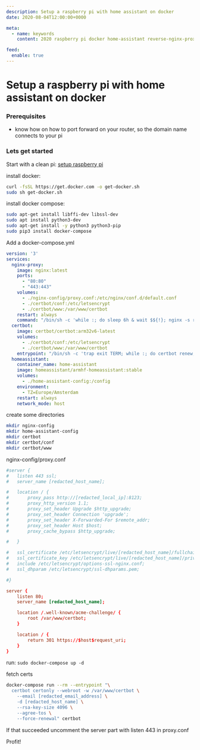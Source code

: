 ```yaml
---
description: Setup a raspberry pi with home assistant on docker
date: 2020-08-04T12:00:00+0000

meta:
  - name: keywords
    content: 2020 raspberry pi docker home-assistant reverse-nginx-proxy

feed:
  enable: true
---
```


# Setup a raspberry pi with home assistant on docker

### Prerequisites
- know how on how to port forward on your router, so the domain name connects to your pi

### Lets get started
Start with a clean pi: [setup raspberry pi](./04-13-raspberry-pi-setup.md)

install docker:
```bash
curl -fsSL https://get.docker.com -o get-docker.sh
sudo sh get-docker.sh
```

install docker compose:
```bash
sudo apt-get install libffi-dev libssl-dev
sudo apt install python3-dev
sudo apt-get install -y python3 python3-pip
sudo pip3 install docker-compose
```

Add a docker-compose.yml
```yml
version: '3'
services:
  nginx-proxy:
    image: nginx:latest
    ports:
      - "80:80"
      - "443:443"
    volumes:
      - ./nginx-config/proxy.conf:/etc/nginx/conf.d/default.conf
      - ./certbot/conf:/etc/letsencrypt
      - ./certbot/www:/var/www/certbot
    restart: always
    command: "/bin/sh -c 'while :; do sleep 6h & wait $${!}; nginx -s reload; done & nginx -g \"daemon off;\"'"
  certbot:
    image: certbot/certbot:arm32v6-latest
    volumes:
      - ./certbot/conf:/etc/letsencrypt
      - ./certbot/www:/var/www/certbot
    entrypoint: "/bin/sh -c 'trap exit TERM; while :; do certbot renew; sleep 12h & wait $${!}; done;'"
  homeassistant:
    container_name: home-assistant
    image: homeassistant/armhf-homeassistant:stable
    volumes:
      - ./home-assistant-config:/config
    environment:
      - TZ=Europe/Amsterdam
    restart: always
    network_mode: host
```

create some directories
```bash
mkdir nginx-config
mkdir home-assistant-config
mkdir certbot
mkdir certbot/conf
mkdir certbot/www
```

nginx-config/proxy.conf
```conf
#server {
#	listen 443 ssl;
#	server_name [redacted_host_name];

#	location / {
#		proxy_pass http://[redacted_local_ip]:8123;
#		proxy_http_version 1.1;
#		proxy_set_header Upgrade $http_upgrade;
#		proxy_set_header Connection 'upgrade';
#		proxy_set_header X-Forwarded-For $remote_addr;
#		proxy_set_header Host $host;
#		proxy_cache_bypass $http_upgrade;

#	}

#	ssl_certificate /etc/letsencrypt/live/[redacted_host_name]/fullchain.pem;
#	ssl_certificate_key /etc/letsencrypt/live/[redacted_host_name]/privkey.pem;
#	include /etc/letsencrypt/options-ssl-nginx.conf;
#	ssl_dhparam /etc/letsencrypt/ssl-dhparams.pem;

#}

server {
    listen 80;
    server_name [redacted_host_name];

    location /.well-known/acme-challenge/ {
        root /var/www/certbot;
    }

    location / {
        return 301 https://$host$request_uri;
    }    
}
```

run: `sudo docker-compose up -d`

fetch certs
```bash
docker-compose run --rm --entrypoint "\
  certbot certonly --webroot -w /var/www/certbot \
    --email [redacted_email_address] \
    -d [redacted_host_name] \
    --rsa-key-size 4096 \
    --agree-tos \
    --force-renewal" certbot
```

If that succeeded uncomment the server part with listen 443 in proxy.conf

Profit!

<disqus />
